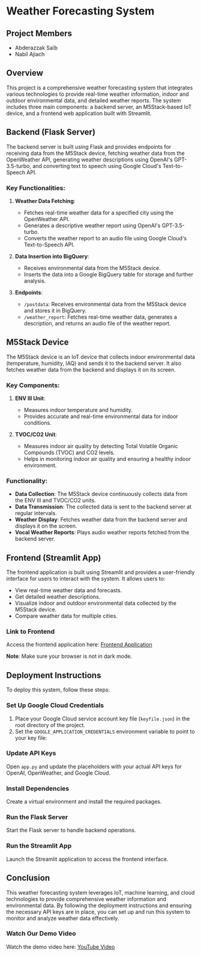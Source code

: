 # Weather Forecasting System

## Project Members
- Abderazzak Saïb
- Nabil Ajiach

## Overview
This project is a comprehensive weather forecasting system that integrates various technologies to provide real-time weather information, indoor and outdoor environmental data, and detailed weather reports. The system includes three main components: a backend server, an M5Stack-based IoT device, and a frontend web application built with Streamlit.

## Backend (Flask Server)
The backend server is built using Flask and provides endpoints for receiving data from the M5Stack device, fetching weather data from the OpenWeather API, generating weather descriptions using OpenAI's GPT-3.5-turbo, and converting text to speech using Google Cloud's Text-to-Speech API.

### Key Functionalities:
1. **Weather Data Fetching**:
   - Fetches real-time weather data for a specified city using the OpenWeather API.
   - Generates a descriptive weather report using OpenAI's GPT-3.5-turbo.
   - Converts the weather report to an audio file using Google Cloud's Text-to-Speech API.

2. **Data Insertion into BigQuery**:
   - Receives environmental data from the M5Stack device.
   - Inserts the data into a Google BigQuery table for storage and further analysis.

3. **Endpoints**:
   - `/postdata`: Receives environmental data from the M5Stack device and stores it in BigQuery.
   - `/weather_report`: Fetches real-time weather data, generates a description, and returns an audio file of the weather report.

## M5Stack Device
The M5Stack device is an IoT device that collects indoor environmental data (temperature, humidity, IAQ) and sends it to the backend server. It also fetches weather data from the backend and displays it on its screen.

### Key Components:
1. **ENV III Unit**:
   - Measures indoor temperature and humidity.
   - Provides accurate and real-time environmental data for indoor conditions.

2. **TVOC/CO2 Unit**:
   - Measures indoor air quality by detecting Total Volatile Organic Compounds (TVOC) and CO2 levels.
   - Helps in monitoring indoor air quality and ensuring a healthy indoor environment.

### Functionality:
- **Data Collection**: The M5Stack device continuously collects data from the ENV III and TVOC/CO2 units.
- **Data Transmission**: The collected data is sent to the backend server at regular intervals.
- **Weather Display**: Fetches weather data from the backend server and displays it on the screen.
- **Vocal Weather Reports**: Plays audio weather reports fetched from the backend server.

## Frontend (Streamlit App)
The frontend application is built using Streamlit and provides a user-friendly interface for users to interact with the system. It allows users to:
- View real-time weather data and forecasts.
- Get detailed weather descriptions.
- Visualize indoor and outdoor environmental data collected by the M5Stack device.
- Compare weather data for multiple cities.

### Link to Frontend
Access the frontend application here: [Frontend Application](https://ccapro-2dnhgbbuua-ew.a.run.app/)

**Note**: Make sure your browser is not in dark mode.

## Deployment Instructions
To deploy this system, follow these steps:

### Set Up Google Cloud Credentials
1. Place your Google Cloud service account key file (`keyfile.json`) in the root directory of the project.
2. Set the `GOOGLE_APPLICATION_CREDENTIALS` environment variable to point to your key file:

### Update API Keys
Open `app.py` and update the placeholders with your actual API keys for OpenAI, OpenWeather, and Google Cloud.

### Install Dependencies
Create a virtual environment and install the required packages.

### Run the Flask Server
Start the Flask server to handle backend operations.

### Run the Streamlit App
Launch the Streamlit application to access the frontend interface.

## Conclusion
This weather forecasting system leverages IoT, machine learning, and cloud technologies to provide comprehensive weather information and environmental data. By following the deployment instructions and ensuring the necessary API keys are in place, you can set up and run this system to monitor and analyze weather data effectively.

### Watch Our Demo Video
Watch the demo video here: [YouTube Video](https://youtu.be/4otT4Gh_E6I)
